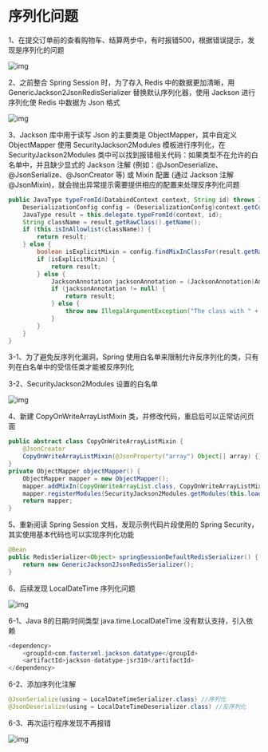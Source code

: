 # 序列化问题

1、在提交订单前的查看购物车、结算两步中，有时报错500，根据错误提示，发现是序列化的问题

![img](https://cdn.nlark.com/yuque/0/2023/png/2836791/1700464091946-8bf4b8b3-7ddd-4bc4-a201-5b7c2d796627.png)

2、之前整合 Spring Session 时，为了存入 Redis 中的数据更加清晰，用 GenericJackson2JsonRedisSerializer 替换默认序列化器，使用 Jackson 进行序列化使 Redis 中数据为 Json 格式

![img](https://cdn.nlark.com/yuque/0/2023/png/2836791/1700465029164-2d70d1d9-2230-4362-946b-5b5c9310a19d.png)

3、Jackson 库中用于读写 Json 的主要类是 ObjectMapper，其中自定义 ObjectMapper 使用 SecurityJackson2Modules 模板进行序列化，在 SecurityJackson2Modules 类中可以找到报错相关代码：如果类型不在允许的白名单中，并且缺少显式的 Jackson 注解 (例如：@JsonDeserialize、@JsonSerialize、@JsonCreator 等) 或 Mixin 配置 (通过 Jackson 注解 @JsonMixin)，就会抛出异常提示需要提供相应的配置来处理反序列化问题

```java
public JavaType typeFromId(DatabindContext context, String id) throws IOException {
    DeserializationConfig config = (DeserializationConfig)context.getConfig();
    JavaType result = this.delegate.typeFromId(context, id);
    String className = result.getRawClass().getName();
    if (this.isInAllowlist(className)) {
        return result;
    } else {
        boolean isExplicitMixin = config.findMixInClassFor(result.getRawClass()) != null;
        if (isExplicitMixin) {
            return result;
        } else {
            JacksonAnnotation jacksonAnnotation = (JacksonAnnotation)AnnotationUtils.findAnnotation(result.getRawClass(), JacksonAnnotation.class);
            if (jacksonAnnotation != null) {
                return result;
            } else {
                throw new IllegalArgumentException("The class with " + id + " and name of " + className + " is not in the allowlist. If you believe this class is safe to deserialize, please provide an explicit mapping using Jackson annotations or by providing a Mixin. If the serialization is only done by a trusted source, you can also enable default typing. See https://github.com/spring-projects/spring-security/issues/4370 for details");
            }
        }
    }
}
```

3-1、为了避免反序列化漏洞，Spring 使用白名单来限制允许反序列化的类，只有列在白名单中的受信任类才能被反序列化

3-2、SecurityJackson2Modules 设置的白名单

![img](https://cdn.nlark.com/yuque/0/2023/png/2836791/1700474188754-02537b2b-aa0a-4df9-82bf-ea186cf42295.png)

4、新建 CopyOnWriteArrayListMixin 类，并修改代码，重启后可以正常访问页面

```java
public abstract class CopyOnWriteArrayListMixin {
    @JsonCreator
    CopyOnWriteArrayListMixin(@JsonProperty("array") Object[] array) {}
}
private ObjectMapper objectMapper() {
    ObjectMapper mapper = new ObjectMapper();
    mapper.addMixIn(CopyOnWriteArrayList.class, CopyOnWriteArrayListMixin.class);
    mapper.registerModules(SecurityJackson2Modules.getModules(this.loader));
    return mapper;
}
```

5、重新阅读 Spring Session 文档，发现示例代码片段使用的 Spring Security，其实使用基本代码也可以实现序列化功能

```java
@Bean
public RedisSerializer<Object> springSessionDefaultRedisSerializer() {
    return new GenericJackson2JsonRedisSerializer();
}
```

6、后续发现 LocalDateTime 序列化问题

![img](https://cdn.nlark.com/yuque/0/2023/png/2836791/1701323628823-982274b1-6ed4-4377-afcb-eadfef29ccfd.png)

6-1、Java 8的日期/时间类型 java.time.LocalDateTime 没有默认支持，引入依赖

```java
<dependency>
    <groupId>com.fasterxml.jackson.datatype</groupId>
    <artifactId>jackson-datatype-jsr310</artifactId>
</dependency>
```

6-2、添加序列化注解

```java
@JsonSerialize(using = LocalDateTimeSerializer.class) //序列化
@JsonDeserialize(using = LocalDateTimeDeserializer.class) //反序列化
```

6-3、再次运行程序发现不再报错

![img](https://cdn.nlark.com/yuque/0/2023/png/2836791/1701323823666-52f7f7b1-5df1-4a46-a3f2-e914cc8e367c.png)
